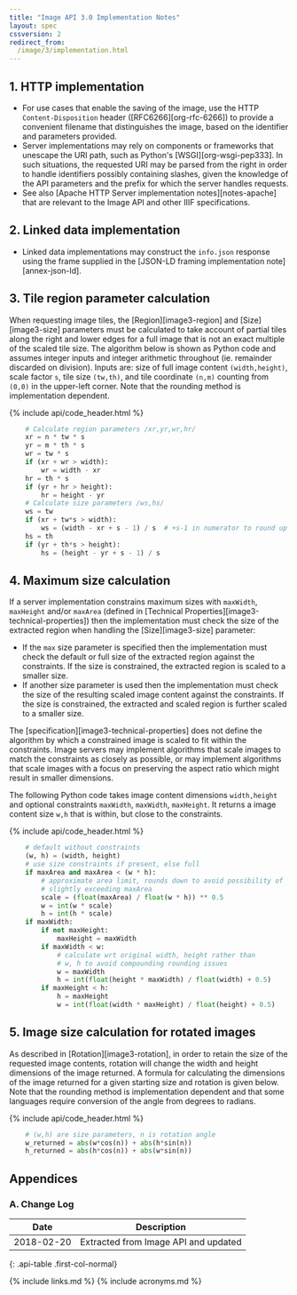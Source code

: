 ```yaml
---
title: "Image API 3.0 Implementation Notes"
layout: spec
cssversion: 2
redirect_from:
  /image/3/implementation.html
---
```


## 1. HTTP implementation

  * For use cases that enable the saving of the image, use the HTTP `Content-Disposition` header ([RFC6266][org-rfc-6266]) to provide a convenient filename that distinguishes the image, based on the identifier and parameters provided.
  * Server implementations may rely on components or frameworks that unescape the URI path, such as Python's [WSGI][org-wsgi-pep333]. In such situations, the requested URI may be parsed from the right in order to handle identifiers possibly containing slashes, given the knowledge of the API parameters and the prefix for which the server handles requests.
  * See also [Apache HTTP Server implementation notes][notes-apache] that are relevant to the Image API and other IIIF specifications.

## 2. Linked data implementation

  * Linked data implementations may construct the `info.json` response using the frame supplied in the [JSON-LD framing implementation note][annex-json-ld].

## 3. Tile region parameter calculation

When requesting image tiles, the [Region][image3-region] and [Size][image3-size] parameters must be calculated to take account of partial tiles along the right and lower edges for a full image that is not an exact multiple of the scaled tile size. The algorithm below is shown as Python code and assumes integer inputs and integer arithmetic throughout (ie. remainder discarded on division). Inputs are: size of full image content `(width,height)`, scale factor `s`, tile size `(tw,th)`, and tile coordinate `(n,m)` counting from `(0,0)` in the upper-left corner. Note that the rounding method is implementation dependent.

{% include api/code_header.html %}
``` python
    # Calculate region parameters /xr,yr,wr,hr/
    xr = n * tw * s
    yr = m * th * s
    wr = tw * s
    if (xr + wr > width):
        wr = width - xr
    hr = th * s
    if (yr + hr > height):
        hr = height - yr
    # Calculate size parameters /ws,hs/
    ws = tw
    if (xr + tw*s > width):
        ws = (width - xr + s - 1) / s  # +s-1 in numerator to round up
    hs = th
    if (yr + th*s > height):
        hs = (height - yr + s - 1) / s
```

## 4. Maximum size calculation

If a server implementation constrains maximum sizes with `maxWidth`, `maxHeight` and/or `maxArea` (defined in [Technical Properties][image3-technical-properties]) then the implementation must check the size of the extracted region when handling the [Size][image3-size] parameter:

  * If the `max` size parameter is specified then the implementation must check the default or full size of the extracted region against the constraints. If the size is constrained, the extracted region is scaled to a smaller size.
  * If another size parameter is used then the implementation must check the size of the resulting scaled image content against the constraints. If the size is constrained, the extracted and scaled region is further scaled to a smaller size.

The [specification][image3-technical-properties] does not define the algorithm by which a constrained image is scaled to fit within the constraints. Image servers may implement algorithms that scale images to match the constraints as closely as possible, or may implement algorithms that scale images with a focus on preserving the aspect ratio which might result in smaller dimensions.

The following Python code takes image content dimensions `width,height` and optional constraints `maxWidth`, `maxWidth`, `maxHeight`. It returns a image content size `w,h` that is within, but close to the constraints.

{% include api/code_header.html %}
``` python
    # default without constraints
    (w, h) = (width, height)
    # use size constraints if present, else full
    if maxArea and maxArea < (w * h):
        # approximate area limit, rounds down to avoid possibility of
        # slightly exceeding maxArea
        scale = (float(maxArea) / float(w * h)) ** 0.5
        w = int(w * scale)
        h = int(h * scale)
    if maxWidth:
        if not maxHeight:
            maxHeight = maxWidth
        if maxWidth < w:
            # calculate wrt original width, height rather than
            # w, h to avoid compounding rounding issues
            w = maxWidth
            h = int(float(height * maxWidth) / float(width) + 0.5)
        if maxHeight < h:
            h = maxHeight
            w = int(float(width * maxHeight) / float(height) + 0.5)
```

## 5. Image size calculation for rotated images

As described in [Rotation][image3-rotation], in order to retain the size of the requested image contents, rotation will change the width and height dimensions of the image returned. A formula for calculating the dimensions of the image returned for a given starting size and rotation is given below. Note that the rounding method is implementation dependent and that some languages require conversion of the angle from degrees to radians.

{% include api/code_header.html %}
``` python
    # (w,h) are size parameters, n is rotation angle
    w_returned = abs(w*cos(n)) + abs(h*sin(n))
    h_returned = abs(h*cos(n)) + abs(w*sin(n))
```

## Appendices

###  A. Change Log

| Date       | Description |
| ---------- | ----------- |
| 2018-02-20 | Extracted from Image API and updated |
{: .api-table .first-col-normal}

{% include links.md %}
{% include acronyms.md %}
